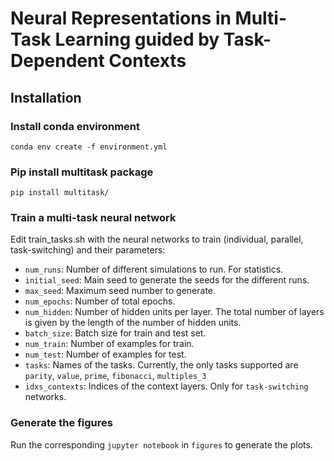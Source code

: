 # Neural Representations in Multi-Task Learning guided by Task-Dependent Contexts


## Installation
### Install conda environment
```
conda env create -f environment.yml
```

### Pip install multitask package
```
pip install multitask/
```

### Train a multi-task neural network
Edit train_tasks.sh with the neural networks to train (individual, parallel,
task-switching) and their parameters:

- `num_runs`: Number of different simulations to run. For statistics.
- `initial_seed`: Main seed to generate the seeds for the different runs.
- `max_seed`: Maximum seed number to generate.
- `num_epochs`: Number of total epochs.
- `num_hidden`: Number of hidden units per layer. The total number of layers is given by the length of the number of hidden units.
- `batch_size`: Batch size for train and test set.
- `num_train`: Number of examples for train.
- `num_test`: Number of examples for test.
- `tasks`: Names of the tasks. Currently, the only tasks supported are `parity`, `value`, `prime`, `fibonacci`, `multiples_3`
- `idxs_contexts`: Indices of the context layers. Only for `task-switching` networks. 

### Generate the figures
Run the corresponding `jupyter notebook` in `figures` to generate the plots.
